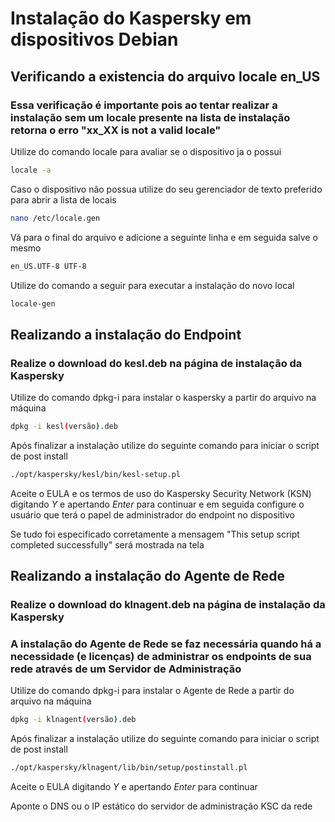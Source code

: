 # Instalação do Kaspersky em dispositivos Debian

## Verificando a existencia do arquivo locale en_US
### Essa verificação é importante pois ao tentar realizar a instalação sem um locale presente na lista de instalação retorna o erro "xx_XX is not a valid locale"

Utilize do comando locale para avaliar se o dispositivo ja o possui

```bash
locale -a
```

Caso o dispositivo não possua utilize do seu gerenciador de texto preferido para abrir a lista de locais

```bash
nano /etc/locale.gen
```
Vá para o final do arquivo e adicione a seguinte linha e em seguida salve o mesmo

```bash
en_US.UTF-8 UTF-8
```

Utilize do comando a seguir para executar a instalação do novo local

```bash
locale-gen
```
## Realizando a instalação do Endpoint
### Realize o download do kesl.deb na página de instalação da Kaspersky

Utilize do comando dpkg-i para instalar o kaspersky a partir do arquivo na máquina

```bash
dpkg -i kesl(versão).deb
```

Após finalizar a instalação utilize do seguinte comando para iniciar o script de post install
```bash
./opt/kaspersky/kesl/bin/kesl-setup.pl
```
Aceite o EULA e os termos de uso do Kaspersky Security Network (KSN) digitando *Y* e apertando *Enter* para continuar e em seguida configure o usuário que terá o papel de administrador do endpoint no dispositivo

Se tudo foi especificado corretamente a mensagem "This setup script completed successfully" será mostrada na tela

## Realizando a instalação do Agente de Rede
### Realize o download do klnagent.deb na página de instalação da Kaspersky
### A instalação do Agente de Rede se faz necessária quando há a necessidade (e licenças) de administrar os endpoints de sua rede através de um Servidor de Administração
Utilize do comando dpkg-i para instalar o Agente de Rede a partir do arquivo na máquina

```bash
dpkg -i klnagent(versão).deb
```

Após finalizar a instalação utilize do seguinte comando para iniciar o script de post install
```bash
./opt/kaspersky/klnagent/lib/bin/setup/postinstall.pl
```

Aceite o EULA digitando *Y* e apertando *Enter* para continuar

Aponte o DNS ou o IP estático do servidor de administração KSC da rede

